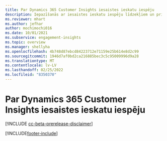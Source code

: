 ```yaml
---
title: Par Dynamics 365 Customer Insights iesaistes ieskatu iespēju
description: Iepazīšanās ar iesaistes ieskatu iespēju līdzekļiem un priekšrocībām.
ms.reviewer: mhart
ms.author: jefhar
author: mochimochi016
ms.date: 10/01/2021
ms.subservice: engagement-insights
ms.topic: overview
ms.manager: shellyha
ms.openlocfilehash: 4b748d87ebcd84223712e71159e25b614e8d2c99
ms.sourcegitcommit: 1946d7af0bd2ca216885bec3c5c95009996d9a28
ms.translationtype: MT
ms.contentlocale: lv-LV
ms.lasthandoff: 02/25/2022
ms.locfileid: "8350370"
---
```

# <a name="about-dynamics-365-customer-insights-engagement-insights-capability"></a>Par Dynamics 365 Customer Insights iesaistes ieskatu iespēju 

[!INCLUDE [cc-beta-prerelease-disclaimer](includes/cc-beta-prerelease-disclaimer.md)]

[!INCLUDE[footer-include](../includes/footer-banner.md)]
